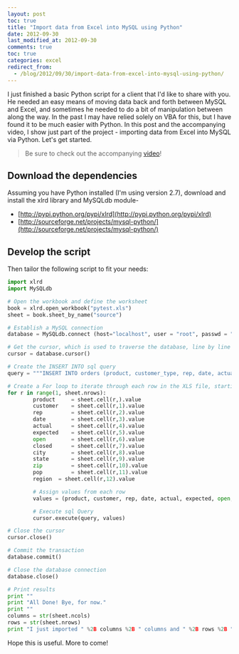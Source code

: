 ```yaml
---
layout: post
toc: true
title: "Import data from Excel into MySQL using Python"
date: 2012-09-30
last_modified_at: 2012-09-30
comments: true
toc: true
categories: excel
redirect_from:
  - /blog/2012/09/30/import-data-from-excel-into-mysql-using-python/
---
```


I just finished a basic Python script for a client that I'd like to share with you. He needed an easy means of moving data back and forth between MySQL and Excel, and sometimes he needed to do a bit of manipulation between along the way. In the past I may have relied solely on VBA for this, but I have found it to be much easier with Python. In this post and the accompanying video, I show just part of the project - importing data from Excel into MySQL via Python. Let's get started.

> Be sure to check out the accompanying [video](http://www.youtube.com/watch?v=YLXFEQLCogM)!

## Download the dependencies

Assuming you have Python installed (I'm using version 2.7), download and install the xlrd library and MySQLdb module-

- [http://pypi.python.org/pypi/xlrd](http://pypi.python.org/pypi/xlrd)
- [http://sourceforge.net/projects/mysql-python/](http://sourceforge.net/projects/mysql-python/)

## Develop the script

Then tailor the following script to fit your needs:

``` python
import xlrd
import MySQLdb

# Open the workbook and define the worksheet
book = xlrd.open_workbook("pytest.xls")
sheet = book.sheet_by_name("source")

# Establish a MySQL connection
database = MySQLdb.connect (host="localhost", user = "root", passwd = "", db = "mysqlPython")

# Get the cursor, which is used to traverse the database, line by line
cursor = database.cursor()

# Create the INSERT INTO sql query
query = """INSERT INTO orders (product, customer_type, rep, date, actual, expected, open_opportunities, closed_opportunities, city, state, zip, population, region) VALUES (%s, %s, %s, %s, %s, %s, %s, %s, %s, %s, %s, %s, %s)"""

# Create a For loop to iterate through each row in the XLS file, starting at row 2 to skip the headers
for r in range(1, sheet.nrows):
		product		= sheet.cell(r,).value
		customer	= sheet.cell(r,1).value
		rep			= sheet.cell(r,2).value
		date		= sheet.cell(r,3).value
		actual		= sheet.cell(r,4).value
		expected	= sheet.cell(r,5).value
		open		= sheet.cell(r,6).value
		closed		= sheet.cell(r,7).value
		city		= sheet.cell(r,8).value
		state		= sheet.cell(r,9).value
		zip			= sheet.cell(r,10).value
		pop			= sheet.cell(r,11).value
		region	= sheet.cell(r,12).value

		# Assign values from each row
		values = (product, customer, rep, date, actual, expected, open, closed, city, state, zip, pop, region)

		# Execute sql Query
		cursor.execute(query, values)

# Close the cursor
cursor.close()

# Commit the transaction
database.commit()

# Close the database connection
database.close()

# Print results
print ""
print "All Done! Bye, for now."
print ""
columns = str(sheet.ncols)
rows = str(sheet.nrows)
print "I just imported " %2B columns %2B " columns and " %2B rows %2B " rows to MySQL!"
```

Hope this is useful. More to come!
